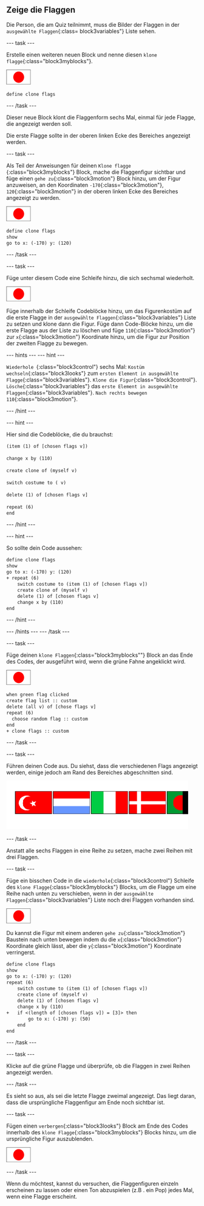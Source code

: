 ## Zeige die Flaggen

Die Person, die am Quiz teilnimmt, muss die Bilder der Flaggen in der `ausgewählte Flaggen`{:class= block3variables"} Liste sehen.

\--- task \---

Erstelle einen weiteren neuen Block und nenne diesen `klone flagge`{:class="block3myblocks"}.

![Flaggenfigur](images/flag-sprite.png)

```blocks3
define clone flags
```

\--- /task \---

Dieser neue Block klont die Flaggenform sechs Mal, einmal für jede Flagge, die angezeigt werden soll.

Die erste Flagge sollte in der oberen linken Ecke des Bereiches angezeigt werden.

\--- task \---

Als Teil der Anweisungen für deinen `Klone flagge` {:class="block3myblocks"} Block, mache die Flaggenfigur sichtbar und füge einen `gehe zu`{:class="block3motion"} Block hinzu, um der Figur anzuweisen, an den Koordinaten `-170`{:class="block3motion"}, `120`{:class="block3motion"} in der oberen linken Ecke des Bereiches angezeigt zu werden.

![Flaggenfigur](images/flag-sprite.png)

```blocks3
define clone flags
show
go to x: (-170) y: (120)
```

\--- /task \---

\--- task \---

Füge unter diesem Code eine Schleife hinzu, die sich sechsmal wiederholt.

![Flaggenfigur](images/flag-sprite.png)

Füge innerhalb der Schleife Codeblöcke hinzu, um das Figurenkostüm auf die erste Flagge in der `ausgewählte Flaggen`{:class="block3variables"} Liste zu setzen und klone dann die Figur. Füge dann Code-Blöcke hinzu, um die erste Flagge aus der Liste zu löschen und füge `110`{:class="block3motion"} zur `x`{:class="block3motion"} Koordinate hinzu, um die Figur zur Position der zweiten Flagge zu bewegen.

\--- hints \--- \--- hint \---

`Wiederhole `{:class="block3control"} sechs Mal: `Kostüm wechseln`{:class="block3looks"} zum `ersten Element in ausgewählte Flagge`{:class="block3variables"}. `Klone die Figur`{:class="block3control"}. `Lösche`{:class="block3variables"} das `erste Element in ausgewählte Flaggen`{:class="block3variables"}. `Nach rechts bewegen 110`{:class="block3motion"}.

\--- /hint \---

\--- hint \---

Hier sind die Codeblöcke, die du brauchst:

```blocks3
(item (1) of [chosen flags v])

change x by (110)

create clone of (myself v)

switch costume to ( v)

delete (1) of [chosen flags v]

repeat (6)
end
```

\--- /hint \---

\--- hint \---

So sollte dein Code aussehen:

```blocks3
define clone flags
show
go to x: (-170) y: (120)
+ repeat (6)
    switch costume to (item (1) of [chosen flags v])
    create clone of (myself v)
    delete (1) of [chosen flags v]
    change x by (110)
end
```

\--- /hint \---

\--- /hints \--- \--- /task \---

\--- task \---

Füge deinen `klone Flaggen`{:class="block3myblocks""} Block an das Ende des Codes, der ausgeführt wird, wenn die grüne Fahne angeklickt wird.

![Flaggenfigur](images/flag-sprite.png)

```blocks3
when green flag clicked
create flag list :: custom
delete (all v) of [chose flags v]
repeat (6)
  choose random flag :: custom
end
+ clone flags :: custom
```

\--- /task \---

\--- task \---

Führen deinen Code aus. Du siehst, dass die verschiedenen Flags angezeigt werden, einige jedoch am Rand des Bereiches abgeschnitten sind.

![Flaggen verschwinden vom Bildschirm](images/flags-off-the-screen.png)

\--- /task \---

Anstatt alle sechs Flaggen in eine Reihe zu setzen, mache zwei Reihen mit drei Flaggen.

\--- task \---

Füge ein bisschen Code in die `wiederhole`{:class="block3control"} Schleife des `klone Flagge`{:class="block3myblocks"} Blocks, um die Flagge um eine Reihe nach unten zu verschieben, wenn in der `ausgewählte Flaggen`{:class="block3variables"} Liste noch drei Flaggen vorhanden sind.

![Flaggenfigur](images/flag-sprite.png)

Du kannst die Figur mit einem anderen `gehe zu`{:class="block3motion"} Baustein nach unten bewegen indem du die `x`{:class="block3motion"} Koordinate gleich lässt, aber die `y`{:class="block3motion"} Koordinate verringerst.

```blocks3
define clone flags
show
go to x: (-170) y: (120)
repeat (6)
    switch costume to (item (1) of [chosen flags v])
    create clone of (myself v)
    delete (1) of [chosen flags v]
    change x by (110)
+   if <(length of [chosen flags v]) = [3]> then
        go to x: (-170) y: (50)
    end
end
```

\--- /task \---

\--- task \---

Klicke auf die grüne Flagge und überprüfe, ob die Flaggen in zwei Reihen angezeigt werden.

\--- /task \---

Es sieht so aus, als sei die letzte Flagge zweimal angezeigt. Das liegt daran, dass die ursprüngliche Flaggenfigur am Ende noch sichtbar ist.

\--- task \---

Fügen einen `verbergen`{:class="block3looks"} Block am Ende des Codes innerhalb des `klone Flagge`{:class="block3myblocks"} Blocks hinzu, um die ursprüngliche Figur auszublenden.

![Flaggenfigur](images/flag-sprite.png)

\--- /task \---

Wenn du möchtest, kannst du versuchen, die Flaggenfiguren einzeln erscheinen zu lassen oder einen Ton abzuspielen (z.B . ein Pop) jedes Mal, wenn eine Flagge erscheint.